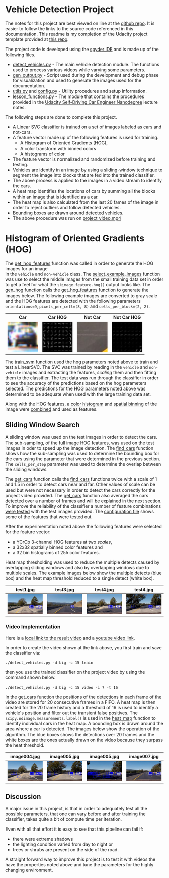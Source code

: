 # Vehicle Detection Project

The notes for this project are best viewed on line at the
[github repo](https://github.com/carltonwin8/CarND-Vehicle-Detection).
It is easier to follow the links to the source code referenced in this documentation.
This readme is my completion of the Udacity project template provided at
[this repo](https://github.com/udacity/CarND-Vehicle-Detection).

The project code is developed using the
[spyder IDE](https://pythonhosted.org/spyder/)
and is made up of the following files.

  - [detect_vehicles.py](https://carltonwin8.github.io/CarND-Vehicle-Detection/_modules/detect_vehicles.html) -
    The main vehicle detection module.
    The functions used to process various videos while varying some parameters.
  - [gen_output.py](https://carltonwin8.github.io/CarND-Vehicle-Detection/_modules/gen_output.html) -
    Script used during the development and debug phase for visualization
    and used to generate the images used for the documentation.
  - [utils.py](https://carltonwin8.github.io/CarND-Vehicle-Detection/_modules/utils.html)
    and
    [config.py](https://carltonwin8.github.io/CarND-Vehicle-Detection/_modules/config.html) -
    Utility procedures and setup information.
  - [lesson_functions.py](https://carltonwin8.github.io/CarND-Vehicle-Detection/_modules/lesson_functions.html) -
    The module that contains the procedures provided in the
    [Udacity Self-Driving Car Engineer Nanodegree](https://www.udacity.com/course/self-driving-car-engineer-nanodegree--nd013)
    lecture notes.

The following steps are done to complete this project.

  - A Linear SVC classifier is trained on a set of images labeled as cars and not-cars.
  - A feature vector made up of the following features is used for training.
      - A Histogram of Oriented Gradients (HOG),
      - A color transform with binned colors
      - A histograms of color
  - The feature vector is normalized and randomized before training and testing.
  - Vehicles are identify in an image by using a sliding-window technique to segment
    the image into blocks that are fed into the trained classifier.
  - The above process is applied to the images in a video stream to identify the cars.
  - A heat map identifies the locations of cars by summing all the blocks within
    an image that is identified as a car.
  - The heat map is also calculated from the last 20 fames of the image in order to
    reject outliers and follow detected vehicles.
  - Bounding boxes are drawn around detected vehicles.
  - The above procedure was run on
    [project_video.mp4](./project_video.mp4)


# Histogram of Oriented Gradients (HOG)

The
[get_hog_features](https://carltonwin8.github.io/CarND-Vehicle-Detection/_modules/lesson_functions.html#get_hog_features)
function was called in order to generate the HOG images for an image  
in the `vehicle` and `non-vehicle` class.
The
[select_example_images](https://carltonwin8.github.io/CarND-Vehicle-Detection/_modules/gen_output.html#select_example_images)
function was use to select the middle images from the small training data set
in order to get a feel for what the `skimage.feature.hog()` output looks like.
The
[gen_hog](https://carltonwin8.github.io/CarND-Vehicle-Detection/_modules/gen_output.html#gen_hog)
function calls the
[get_hog_features](https://carltonwin8.github.io/CarND-Vehicle-Detection/_modules/lesson_functions.html#get_hog_features)
function to generate the images below.
The following example images are converted to gray scale and the HOG features are detected
with the following parameters `orientations=9`, `pixels_per_cell=(8, 8)` and `cells_per_block=(2, 2)`.

<table width="100%">
<tr width="100%">
  <th align="center">Car</th>
  <th align="center">Car HOG</th>
  <th align="center">Not Car</th>
  <th align="center">Not Car HOG</th>
</tr>
<tr width="100%">
  <td width="23%"><img src="output_images/vehicles_smallset_cars1_183.jpeg" width="100%" ></td>
  <td width="23%"><img src="output_images/vehicles_smallset_cars1_183_hog.jpeg" width="100%"></td>
  <td width="23%"><img src="output_images/non-vehicles_smallset_notcars1_extra511.jpeg" width="100%"></td>
  <td width="23%"><img src="output_images/non-vehicles_smallset_notcars1_extra511_hog.jpeg" width="100%"></td>
</tr>
</table>

The
[train_svm](https://carltonwin8.github.io/CarND-Vehicle-Detection/_modules/lesson_functions.html#train_svm)
function used the hog parameters noted above to train and test a LinearSVC.
The SVC was trained by reading in the `vehicle` and `non-vehicle` images
and extracting the features, *scaling* them and then fitting them to the
classifier.
The test data was run through the classifier in order to see the accuracy
of the predictions based on the hog parameters selected.
The predictions for the HOG parameters noted above was determined to be
adequate when used with the large training data set.

Along with the HOG features, a
[color histogram](https://carltonwin8.github.io/CarND-Vehicle-Detection/_modules/lesson_functions.html#color_hist)
and
[spatial binning](https://carltonwin8.github.io/CarND-Vehicle-Detection/_modules/lesson_functions.html#bin_spatial)
of the image were
[combined](https://carltonwin8.github.io/CarND-Vehicle-Detection/_modules/lesson_functions.html#single_img_features)
and used as features.

## Sliding Window Search

A sliding window was used on the test images in order to detect the cars.
The sub-sampling, of the full image HOG features, was used on the test
images in oder to speed up the image detection.
The
[find_cars](https://carltonwin8.github.io/CarND-Vehicle-Detection/_modules/lesson_functions.html#find_cars)
function shows how the sub-sampling was used to determine the bounding box for the cars
using the parameter that were determined in the previous section.
The `cells_per_step` parameter was used to determine the overlap between the
sliding windows.

The
[get_cars](https://carltonwin8.github.io/CarND-Vehicle-Detection/_modules/utils.html#detect.get_cars)
function calls the
[find_cars](https://carltonwin8.github.io/CarND-Vehicle-Detection/_modules/lesson_functions.html#find_cars)
functions twice with a scale of 1 and 1.5 in order to detect
cars near and far.
Other values of scale can be used but were not necessary
in order to detect the cars correctly for the project video provided.
The
[get_cars](https://carltonwin8.github.io/CarND-Vehicle-Detection/_modules/utils.html#detect.get_cars)
function also averaged the cars detected over a number of frames
and will be explained in the next section.
To improve the reliability of the classifier a number of feature combinations
[were tested](https://carltonwin8.github.io/CarND-Vehicle-Detection/_modules/gen_output.html#process_images)
with the test images provided.
The
[configuration file](https://carltonwin8.github.io/CarND-Vehicle-Detection/_modules/config.html)
shows some of the features that were tested out.

After the experimentation noted above the following features were selected for the feature vector:
  - a YCrCb 3-channel HOG features at two *scales*,
  - a 32x32 spatially binned color features and
  - a 32 bin histograms of 255 color features.

Heat map thresholding was used to reduce the multiple detects caused by overlapping
sliding windows and also by overlapping windows due to multiple scales.
The example images below show
the multiple detects (blue box) and the heat map threshold reduced to a single detect (white box).

| test1.jpg | test3.jpg | test4.jpg | test4.jpg |
| --- | --- | --- | --- |
| ![](output_images/test1_b_s32_c3_YCrCb_ss.jpg) | ![](output_images/test3_b_s32_c3_YCrCb_ss.jpg) | ![](output_images/test4_b_s32_c3_YCrCb_ss.jpg) | ![](output_images/test5_b_s32_c3_YCrCb_ss.jpg) |

### Video Implementation

Here is a [local link to the result video](./output_images/project_video.mp4)
and a [youtube video link](https://youtu.be/WdwQNmM1NbA).

In order to create the video shown at the link above, you first train and save the classifier via:
```
./detect_vehicles.py -d big -c 15 train
```
then you use the trained classifier on the project video by using the command shown below.
```
./detect_vehicles.py -d big -c 15 video -i 7 -t 16
```

In the
[get_cars](https://carltonwin8.github.io/CarND-Vehicle-Detection/_modules/utils.html#detect.get_cars)
function the positions of the detections in each frame of the video
are stored for 20 consecutive frames in a FIFO.
A heat map is then created for the 20 frame history and a threshold of 16 is used
to identify a vehicle's position and filter out the transient false positives.
The `scipy.ndimage.measurements.label()` is used in the
[heat_map](https://carltonwin8.github.io/CarND-Vehicle-Detection/_modules/lesson_functions.html#heat_map)
function to identify individual cars in the heat map.
A bounding box is drawn around the area where a car is detected.
The images below show the operation of the algorithm.
The blue boxes shows the detections over 20 frames and the white boxes
are the ones actually drawn on the video because they surpass the heat threshold.

| image004.jpg | image005.jpg | image005.jpg | image007.jpg |
| --- | --- | --- | --- |
| ![](output_images/img004.jpg) | ![](output_images/img005.jpg) | ![](output_images/img006.jpg) | ![](output_images/img007.jpg) |

## Discussion

A major issue in this project, is that in order to adequately test all the
possible parameters, that one can vary before and after training the classifier,
takes quite a bit of compute time per iteration.

Even with all that effort it is easy to see that this pipeline can fail if:

  - there were extreme shadows
  - the lighting condition varied from day to night or
  - trees or shrubs are present on the side of the road.

A straight forward way to improve this project is to test it with videos
the have the properties noted above and tune the parameters
for the highly changing environment.
